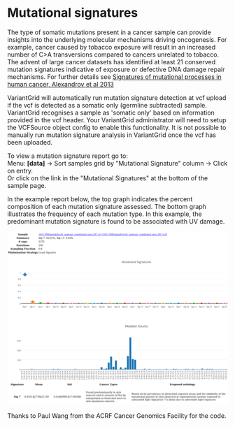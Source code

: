 # Mutational signatures

The type of somatic mutations present in a cancer sample can provide insights into the underlying molecular mechanisms driving oncogenesis. For example, cancer caused by tobacco exposure will result in an increased number of C>A transversions compared to cancers unrelated to tobacco. The advent of large cancer datasets has identified at least 21 conserved mutation signatures indicative of exposure or defective DNA damage repair mechanisms. For further details see  [Signatures of mutational processes in human cancer, Alexandrov et al 2013](https://www.nature.com/articles/nature12477)

VariantGrid will automatically run mutation signature detection at vcf upload if the vcf is detected as a somatic only (germline subtracted) sample. VariantGrid recognises a sample as 'somatic only' based on information provided in the vcf header. Your VariantGrid administrator will need to setup the VCFSource object config to enable this functionality. It is not possible to manually run mutation signature analysis in VariantGrid once the vcf has been uploaded.

To view a mutation signature report go to:  
Menu: **[data]** -> Sort samples grid by "Mutational Signature" column -> Click on entry.  
Or click on the link in the "Mutational Signatures" at the bottom of the sample page.    

In the example report below, the top graph indicates the percent composition of each mutation signature assessed. The bottom graph illustrates the frequency of each mutation type. In this example, the predominant mutation signature is found to be associated with UV damage. 


![](images/mut_signature.png)







Thanks to Paul Wang from the ACRF Cancer Genomics Facility for the code. 
